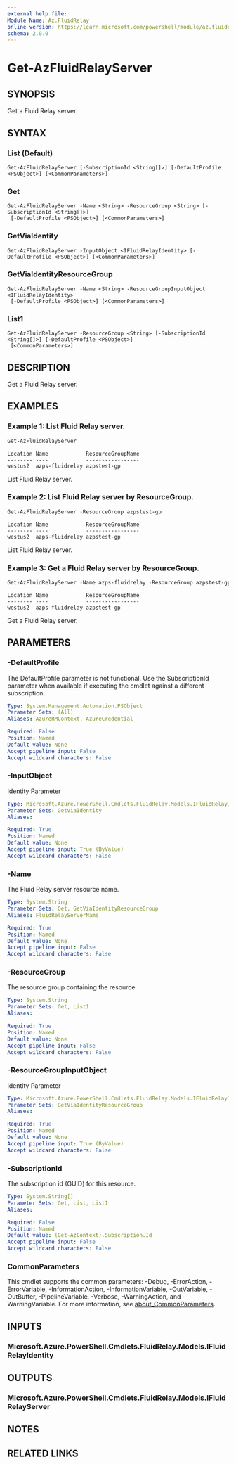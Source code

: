 ```yaml
---
external help file:
Module Name: Az.FluidRelay
online version: https://learn.microsoft.com/powershell/module/az.fluidrelay/get-azfluidrelayserver
schema: 2.0.0
---
```


# Get-AzFluidRelayServer

## SYNOPSIS
Get a Fluid Relay server.

## SYNTAX

### List (Default)
```
Get-AzFluidRelayServer [-SubscriptionId <String[]>] [-DefaultProfile <PSObject>] [<CommonParameters>]
```

### Get
```
Get-AzFluidRelayServer -Name <String> -ResourceGroup <String> [-SubscriptionId <String[]>]
 [-DefaultProfile <PSObject>] [<CommonParameters>]
```

### GetViaIdentity
```
Get-AzFluidRelayServer -InputObject <IFluidRelayIdentity> [-DefaultProfile <PSObject>] [<CommonParameters>]
```

### GetViaIdentityResourceGroup
```
Get-AzFluidRelayServer -Name <String> -ResourceGroupInputObject <IFluidRelayIdentity>
 [-DefaultProfile <PSObject>] [<CommonParameters>]
```

### List1
```
Get-AzFluidRelayServer -ResourceGroup <String> [-SubscriptionId <String[]>] [-DefaultProfile <PSObject>]
 [<CommonParameters>]
```

## DESCRIPTION
Get a Fluid Relay server.

## EXAMPLES

### Example 1: List Fluid Relay server.
```powershell
Get-AzFluidRelayServer
```

```output
Location Name            ResourceGroupName
-------- ----            -----------------
westus2  azps-fluidrelay azpstest-gp
```

List Fluid Relay server.

### Example 2: List Fluid Relay server by ResourceGroup.
```powershell
Get-AzFluidRelayServer -ResourceGroup azpstest-gp
```

```output
Location Name            ResourceGroupName
-------- ----            -----------------
westus2  azps-fluidrelay azpstest-gp
```

List Fluid Relay server.

### Example 3: Get a Fluid Relay server by ResourceGroup.
```powershell
Get-AzFluidRelayServer -Name azps-fluidrelay -ResourceGroup azpstest-gp
```

```output
Location Name            ResourceGroupName
-------- ----            -----------------
westus2  azps-fluidrelay azpstest-gp
```

Get a Fluid Relay server.

## PARAMETERS

### -DefaultProfile
The DefaultProfile parameter is not functional.
Use the SubscriptionId parameter when available if executing the cmdlet against a different subscription.

```yaml
Type: System.Management.Automation.PSObject
Parameter Sets: (All)
Aliases: AzureRMContext, AzureCredential

Required: False
Position: Named
Default value: None
Accept pipeline input: False
Accept wildcard characters: False
```

### -InputObject
Identity Parameter

```yaml
Type: Microsoft.Azure.PowerShell.Cmdlets.FluidRelay.Models.IFluidRelayIdentity
Parameter Sets: GetViaIdentity
Aliases:

Required: True
Position: Named
Default value: None
Accept pipeline input: True (ByValue)
Accept wildcard characters: False
```

### -Name
The Fluid Relay server resource name.

```yaml
Type: System.String
Parameter Sets: Get, GetViaIdentityResourceGroup
Aliases: FluidRelayServerName

Required: True
Position: Named
Default value: None
Accept pipeline input: False
Accept wildcard characters: False
```

### -ResourceGroup
The resource group containing the resource.

```yaml
Type: System.String
Parameter Sets: Get, List1
Aliases:

Required: True
Position: Named
Default value: None
Accept pipeline input: False
Accept wildcard characters: False
```

### -ResourceGroupInputObject
Identity Parameter

```yaml
Type: Microsoft.Azure.PowerShell.Cmdlets.FluidRelay.Models.IFluidRelayIdentity
Parameter Sets: GetViaIdentityResourceGroup
Aliases:

Required: True
Position: Named
Default value: None
Accept pipeline input: True (ByValue)
Accept wildcard characters: False
```

### -SubscriptionId
The subscription id (GUID) for this resource.

```yaml
Type: System.String[]
Parameter Sets: Get, List, List1
Aliases:

Required: False
Position: Named
Default value: (Get-AzContext).Subscription.Id
Accept pipeline input: False
Accept wildcard characters: False
```

### CommonParameters
This cmdlet supports the common parameters: -Debug, -ErrorAction, -ErrorVariable, -InformationAction, -InformationVariable, -OutVariable, -OutBuffer, -PipelineVariable, -Verbose, -WarningAction, and -WarningVariable. For more information, see [about_CommonParameters](http://go.microsoft.com/fwlink/?LinkID=113216).

## INPUTS

### Microsoft.Azure.PowerShell.Cmdlets.FluidRelay.Models.IFluidRelayIdentity

## OUTPUTS

### Microsoft.Azure.PowerShell.Cmdlets.FluidRelay.Models.IFluidRelayServer

## NOTES

## RELATED LINKS

